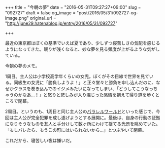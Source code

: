 +++
title = "今朝の夢"
date = "2016-05-31T09:27:27+09:00"
slug = "092727"
draft = false
og_image = "post/2016/05/31/092727-og-image.png"
original_url = "http://june29.hatenablog.jp/entry/2016/05/31/092727"

+++

<p>最近の東京都はぼくの基準でいえば夏であり、少しずつ寝苦しさの気配を感じるようになってきた。眠りが浅くなると、妙な夢を見る頻度が上がるような気がしている。</p>

<p>今朝の夢のメモ。</p>

<p>1周目。主人公は小学校高学年くらいの女児。ぼくがその目線で世界を見ている。同級生の女児に「勝負しようよ！」と正々堂々と勝負を申し込んだのに、なぜかクラスを巻き込んでのイジメみたいになってしまい、「どうしてこうなっちゃうのかなあ…！」と怒りと悲しみが入り混じった感情を抱えて帰り道を歩くところで閉幕。</p>

<p>2周目。というのも、1周目と同じ主人公の<a class="keyword" href="http://d.hatena.ne.jp/keyword/%A5%D1%A5%E9%A5%EC%A5%EB%A5%EF%A1%BC%A5%EB%A5%C9">パラレルワールド</a>といった感じで、今回は主人公が完全犯罪を成し遂げようとする展開に。最後は、自身の行動の証拠になりそうなものを友人と手分けして数ヶ所にわけて捨てる光景を眺めていた。「もしバレたら、もうこの町にはいられないから…」とつぶやいて閉幕。</p>

<p>これだから、寝苦しい夜は嫌いだ。</p>
